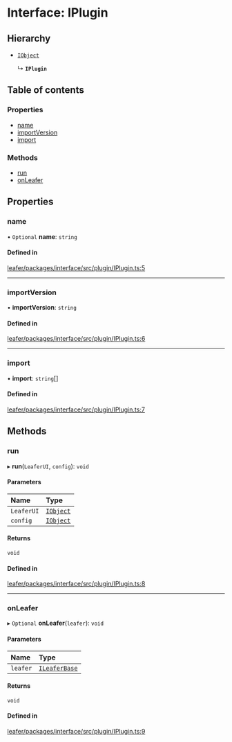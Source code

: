 # Interface: IPlugin

## Hierarchy

- [`IObject`](IObject.md)

  ↳ **`IPlugin`**

## Table of contents

### Properties

- [name](IPlugin.md#name)
- [importVersion](IPlugin.md#importversion)
- [import](IPlugin.md#import)

### Methods

- [run](IPlugin.md#run)
- [onLeafer](IPlugin.md#onleafer)

## Properties

### name

• `Optional` **name**: `string`

#### Defined in

[leafer/packages/interface/src/plugin/IPlugin.ts:5](https://github.com/leaferjs/leafer/blob/27e942d/packages/interface/src/plugin/IPlugin.ts#L5)

___

### importVersion

• **importVersion**: `string`

#### Defined in

[leafer/packages/interface/src/plugin/IPlugin.ts:6](https://github.com/leaferjs/leafer/blob/27e942d/packages/interface/src/plugin/IPlugin.ts#L6)

___

### import

• **import**: `string`[]

#### Defined in

[leafer/packages/interface/src/plugin/IPlugin.ts:7](https://github.com/leaferjs/leafer/blob/27e942d/packages/interface/src/plugin/IPlugin.ts#L7)

## Methods

### run

▸ **run**(`LeaferUI`, `config`): `void`

#### Parameters

| Name | Type |
| :------ | :------ |
| `LeaferUI` | [`IObject`](IObject.md) |
| `config` | [`IObject`](IObject.md) |

#### Returns

`void`

#### Defined in

[leafer/packages/interface/src/plugin/IPlugin.ts:8](https://github.com/leaferjs/leafer/blob/27e942d/packages/interface/src/plugin/IPlugin.ts#L8)

___

### onLeafer

▸ `Optional` **onLeafer**(`leafer`): `void`

#### Parameters

| Name | Type |
| :------ | :------ |
| `leafer` | [`ILeaferBase`](ILeaferBase.md) |

#### Returns

`void`

#### Defined in

[leafer/packages/interface/src/plugin/IPlugin.ts:9](https://github.com/leaferjs/leafer/blob/27e942d/packages/interface/src/plugin/IPlugin.ts#L9)
